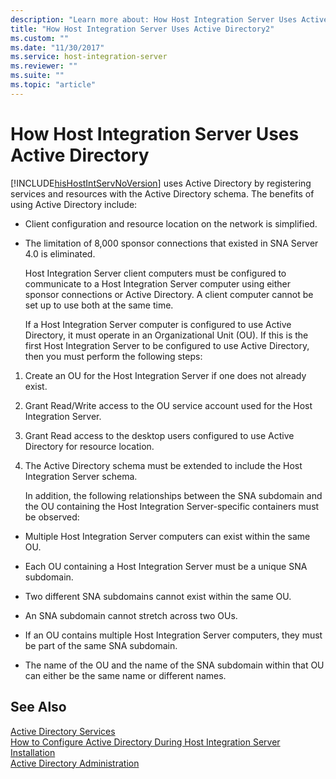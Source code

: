 ```yaml
---
description: "Learn more about: How Host Integration Server Uses Active Directory"
title: "How Host Integration Server Uses Active Directory2"
ms.custom: ""
ms.date: "11/30/2017"
ms.service: host-integration-server
ms.reviewer: ""
ms.suite: ""
ms.topic: "article"
---
```

# How Host Integration Server Uses Active Directory
[!INCLUDE[hisHostIntServNoVersion](../includes/hishostintservnoversion-md.md)] uses Active Directory by registering services and resources with the Active Directory schema. The benefits of using Active Directory include:  
  
- Client configuration and resource location on the network is simplified.  
  
- The limitation of 8,000 sponsor connections that existed in SNA Server 4.0 is eliminated.  
  
  Host Integration Server client computers must be configured to communicate to a Host Integration Server computer using either sponsor connections or Active Directory. A client computer cannot be set up to use both at the same time.  
  
  If a Host Integration Server computer is configured to use Active Directory, it must operate in an Organizational Unit (OU). If this is the first Host Integration Server to be configured to use Active Directory, then you must perform the following steps:  
  
1. Create an OU for the Host Integration Server if one does not already exist.  
  
2. Grant Read/Write access to the OU service account used for the Host Integration Server.  
  
3. Grant Read access to the desktop users configured to use Active Directory for resource location.  
  
4. The Active Directory schema must be extended to include the Host Integration Server schema.  
  
   In addition, the following relationships between the SNA subdomain and the OU containing the Host Integration Server-specific containers must be observed:  
  
-   Multiple Host Integration Server computers can exist within the same OU.  
  
-   Each OU containing a Host Integration Server must be a unique SNA subdomain.  
  
-   Two different SNA subdomains cannot exist within the same OU.  
  
-   An SNA subdomain cannot stretch across two OUs.  
  
-   If an OU contains multiple Host Integration Server computers, they must be part of the same SNA subdomain.  
  
-   The name of the OU and the name of the SNA subdomain within that OU can either be the same name or different names.  
  
## See Also  
 [Active Directory Services](../core/active-directory-services2.md)   
 [How to Configure Active Directory During Host Integration Server Installation](../core/how-to-configure-active-directory-during-host-integration-server-installation1.md)   
 [Active Directory Administration](../core/active-directory-administration2.md)
